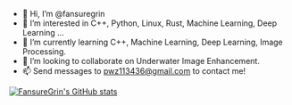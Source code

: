 - 👋 Hi, I’m @fansuregrin
- 👀 I’m interested in C++, Python, Linux, Rust, Machine Learning, Deep Learning ...
- 🌱 I’m currently learning C++, Machine Learning, Deep Learning, Image Processing.
- 💞️ I’m looking to collaborate on Underwater Image Enhancement.
- 📫 Send messages to pwz113436@gmail.com to contact me!

[![FansureGrin's GitHub stats](https://github-readme-stats.vercel.app/api?username=fansuregrin&show_icons=true&theme=tokyonight)](https://github.com/fansuregrin/)

<!---
fansuregrin/fansuregrin is a ✨ special ✨ repository because its `README.md` (this file) appears on your GitHub profile.
You can click the Preview link to take a look at your changes.
--->
